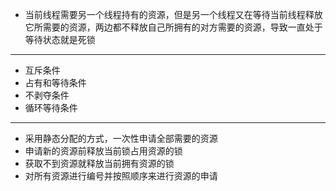 - 当前线程需要另一个线程持有的资源，但是另一个线程又在等待当前线程释放它所需要的资源，两边都不释放自己所拥有的对方需要的资源，导致一直处于等待状态就是死锁
- ---
- 互斥条件
- 占有和等待条件
- 不剥夺条件
- 循环等待条件
- ---
- 采用静态分配的方式，一次性申请全部需要的资源
- 申请新的资源前释放当前锁占用资源的锁
- 获取不到资源就释放当前拥有资源的锁
- 对所有资源进行编号并按照顺序来进行资源的申请